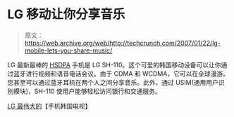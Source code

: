 # LG 移动让你分享音乐

> 原文：<https://web.archive.org/web/http://techcrunch.com/2007/01/22/lg-mobile-lets-you-share-music/>

LG 最新最棒的 [HSDPA](https://web.archive.org/web/20150528052519/http://en.wikipedia.org/wiki/HSDPA) 手机是 LG SH-110。这个可爱的韩国移动设备可以让你通过蓝牙进行视频和语音电话会议。由于 CDMA 和 WCDMA，它可以在全球漫游。您甚至可以通过蓝牙耳机在两个人之间分享音乐。此外，通过 USIM(通用用户识别模块)，SH-110 使用户能够轻松访问银行和交通服务。

[LG 最伟大的](https://web.archive.org/web/20150528052519/http://wow.telecomskorea.com/index.php?option=com_content&task=view&id=492&Itemid=50)【手机韩国电视】